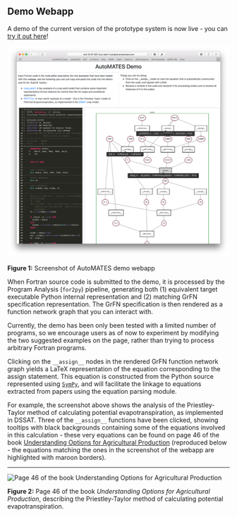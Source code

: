 ## Demo Webapp

A demo of the current version of the prototype system is now live - you
can [try it out
here](http://vanga.sista.arizona.edu)!

![Screenshot of AutoMATES demo webapp](figs/webapp_screenshot.png)

**Figure 1:** Screenshot of AutoMATES demo webapp

When Fortran source code is submitted to the demo, it is processed 
by the Program Analysis (`for2py`) pipeline, generating both (1) equivalent 
target executable Python internal representation and (2) matching GrFN 
specification representation. The GrFN specification is then rendered as a 
function network graph that you can interact with.

Currently, the demo has been only been tested with a limited number of
programs, so we encourage users as of now to experiment by modifying the
two suggested examples on the page, rather than trying to process
arbitrary Fortran programs. 

Clicking on the `__assign__` nodes in the rendered GrFN function network 
graph yields a LaTeX representation of the equation corresponding to the 
assign statement. This equation is constructed from the Python source 
represented using [`SymPy`](https://www.sympy.org), and will facilitate 
the linkage to equations extracted from papers using the equation parsing 
module.

For example, the screenshot above shows the analysis of the
Priestley-Taylor method of calculating potential evapotranspiration, as
implemented in DSSAT. Three of the `__assign__` functions have been
clicked, showing tooltips with black backgrounds containing some
of the equations involved in this calculation - these very equations can
be found on page 46 of the book [Understanding Options for Agricultural
Production](https://link-springer-com.ezproxy2.library.arizona.edu/book/10.1007%2F978-94-017-3624-4)
(reproduced below - the equations matching the ones in the screenshot of
the webapp are highlighted with maroon borders).

---

![Page 46 of the book Understanding Options for Agricultural
Production](figs/petpt_equations_example.png)


**Figure 2:** Page 46 of the book _Understanding Options for Agricultural Production_, describing the Priestley-Taylor method of calculating potential evapotranspiration.
